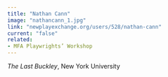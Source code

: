 ```yaml
---
title: "Nathan Cann"
image: "nathancann_1.jpg"
link: "newplayexchange.org/users/528/nathan-cann"
current: "false"
related:
- MFA Playwrights’ Workshop
---
```


*The Last Buckley*, New York University

